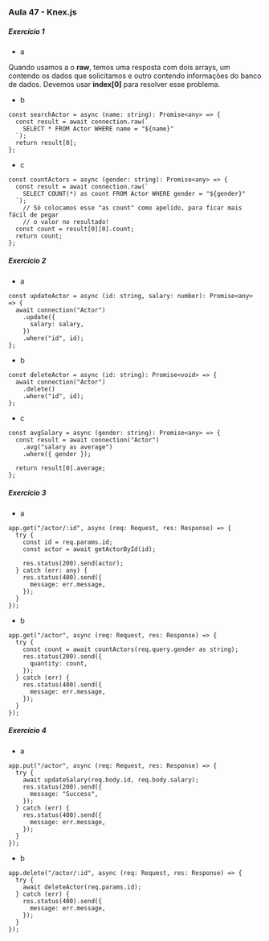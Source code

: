 ### Aula 47 - Knex.js


##### Exercício 1

* a

Quando usamos a o **raw**, temos uma resposta com dois arrays, um contendo os dados que solicitamos e outro contendo informações do banco de dados. Devemos usar **index[0]** para resolver esse problema.

* b

```
const searchActor = async (name: string): Promise<any> => {
  const result = await connection.raw(`
    SELECT * FROM Actor WHERE name = "${name}"
  `);
  return result[0];
};
```

* c

```
const countActors = async (gender: string): Promise<any> => {
  const result = await connection.raw(`
    SELECT COUNT(*) as count FROM Actor WHERE gender = "${gender}"
  `);
	// Só colocamos esse "as count" como apelido, para ficar mais fácil de pegar
	// o valor no resultado!
  const count = result[0][0].count;
  return count;
};
```

##### Exercício 2

* a

```
const updateActor = async (id: string, salary: number): Promise<any> => {
  await connection("Actor")
    .update({
      salary: salary,
    })
    .where("id", id);
};
```

* b

```
const deleteActor = async (id: string): Promise<void> => {
  await connection("Actor")
    .delete()
    .where("id", id);
}; 
```

* c

```
const avgSalary = async (gender: string): Promise<any> => {
  const result = await connection("Actor")
    .avg("salary as average")
    .where({ gender });

  return result[0].average;
};
```

##### Exercício 3

* a

```
app.get("/actor/:id", async (req: Request, res: Response) => {
  try {
    const id = req.params.id;
    const actor = await getActorById(id);

    res.status(200).send(actor);
  } catch (err: any) {
    res.status(400).send({
      message: err.message,
    });
  }
});
```

* b

```
app.get("/actor", async (req: Request, res: Response) => {
  try {
    const count = await countActors(req.query.gender as string);
    res.status(200).send({
      quantity: count,
    });
  } catch (err) {
    res.status(400).send({
      message: err.message,
    });
  }
});
```


##### Exercício 4

* a

```
app.put("/actor", async (req: Request, res: Response) => {
  try {
    await updateSalary(req.body.id, req.body.salary);
    res.status(200).send({
      message: "Success",
    });
  } catch (err) {
    res.status(400).send({
      message: err.message,
    });
  }
});
```

* b

```
app.delete("/actor/:id", async (req: Request, res: Response) => {
  try {
    await deleteActor(req.params.id);
  } catch (err) {
    res.status(400).send({
      message: err.message,
    });
  }
});
```